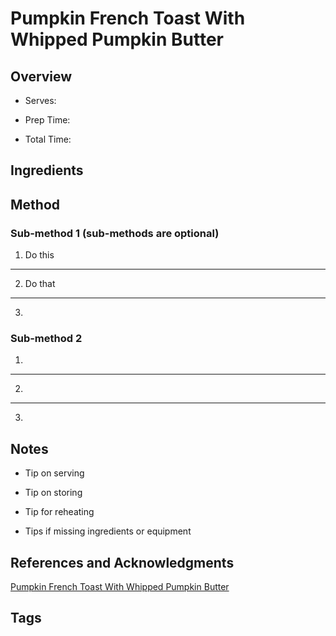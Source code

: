 # Pumpkin French Toast With Whipped Pumpkin Butter

## Overview

- Serves:

- Prep Time:

- Total Time:

## Ingredients



## Method

### Sub-method 1 (sub-methods are optional)

1. Do this
---
2. Do that
---
3.

### Sub-method 2

1.
---
2.
---
3.

## Notes

- Tip on serving

- Tip on storing

- Tip for reheating

- Tips if missing ingredients or equipment

## References and Acknowledgments

[Pumpkin French Toast With Whipped Pumpkin Butter](https://lifemadesimplebakes.com/2015/11/pumpkin-french-toast-with-whipped-pumpkin-butter/)

## Tags



